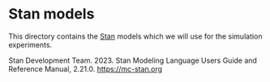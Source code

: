 # Stan models

This directory contains the [Stan](https://mc-stan.org/) models which we will use for the simulation experiments.

Stan Development Team. 2023. Stan Modeling Language Users Guide and Reference Manual, 2.21.0. https://mc-stan.org